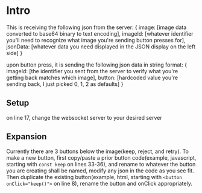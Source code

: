 # Intro

This is receiving the following json from the server: { image: [image data converted to base64 binary to text encoding], imageId: [whatever identifier you'll need to recognize what image you're sending button presses for], jsonData: [whatever data you need displayed in the JSON display on the left side] }

upon button press, it is sending the following json data in string format: { imageId: [the identifier you sent from the server to verify what you're getting back matches which image], button: [hardcoded value you're sending back, I just picked 0, 1, 2 as defaults] }

## Setup

on line 17, change the websocket server to your desired server

## Expansion

Currently there are 3 buttons below the image(keep, reject, and retry). To make a new button, first copy/paste a prior button code(example, javascript, starting with `const keep` on lines 33-36), and rename to whatever the button you are creating shall be named, modify any json in the code as you see fit. Then duplicate the existing button(example, html, starting with `<button onClick="keep()">` on line 8), rename the button and onClick appropriately.
